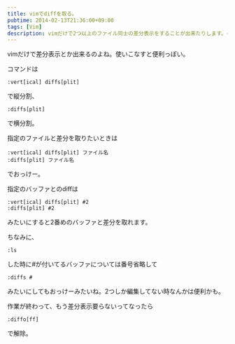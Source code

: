 ```yaml
---
title: vimでdiffを取る。
pubtime: 2014-02-13T21:36:00+09:00
tags: [Vim]
description: vimだけで2つ以上のファイル同士の差分表示をすることが出来たりします。そのやり方の解説です。
---
```


vimだけで差分表示とか出来るのよね。使いこなすと便利っぽい。

コマンドは
``` vim
:vert[ical] diffs[plit]
```
で縦分割、
``` vim
:diffs[plit]
```
で横分割。


指定のファイルと差分を取りたいときは
``` vim
:vert[ical] diffs[plit] ファイル名
:diffs[plit] ファイル名
```
でおっけー。


指定のバッファとのdiffは
``` vim
:vert[ical] diffs[plit] #2
:diffs[plit] #2
```
みたいにすると2番めのバッファと差分を取れます。

ちなみに、
``` vim
:ls
```
した時に#が付いてるバッファについては番号省略して
``` vim
:diffs #
```
みたいにしてもおっけーみたいね。2つしか編集してない時なんかは便利かも。


作業が終わって、もう差分表示要らないってなったら
``` vim
:diffo[ff]
```
で解除。
